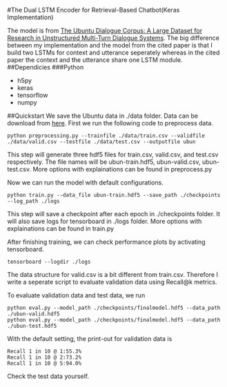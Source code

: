#The Dual LSTM Encoder for Retrieval-Based Chatbot(Keras Implementation)

The model is from [The Ubuntu Dialogue Corpus: A Large Dataset for Research in Unstructured Multi-Turn Dialogue Systems](https://arxiv.org/pdf/1506.08909.pdf). The big difference between my implementation and the model from the cited paper is that I build two LSTMs for context and utterance seperately whereas in the cited paper the context and the utterance share one  LSTM module.
##Dependicies
###Python
* h5py
* keras
* tensorflow
* numpy

##Quickstart
We save the Ubuntu data in ./data folder. Data can be download from [here](https://drive.google.com/open?id=0B_bZck-ksdkpVEtVc1R6Y01HMWM). First we run the following code to preprocess data.
```
python preprocessing.py --trainfile ./data/train.csv --validfile ./data/valid.csv --testfile ./data/test.csv --outputfile ubun
```
This step will generate three hdf5 files for train.csv, valid.csv, and test.csv respectively. The file names will be ubun-train.hdf5, ubun-valid.csv, ubun-test.csv. More options with explainations can be found in preprocess.py

Now we can run the model with default configurations.
```
python train.py --data_file ubun-train.hdf5 --save_path ./checkpoints --log_path ./logs 
```
This step will save a checkpoint after each epoch in ./checkpoints folder. It will also save logs for tensorboard in ./logs folder. More options with explainations can be found in train.py

After finishing training, we can check performance plots by activating tensorboard.
```
tensorboard --logdir ./logs
```

The data structure for valid.csv is a bit different from train.csv. Therefore I write a seperate script to evaluate validation data using Recall@k metrics. 

To evaluate validation data and test data, we run
```
python eval.py --model_path ./checkpoints/finalmodel.hdf5 --data_path ./ubun-valid.hdf5
python eval.py --model_path ./checkpoints/finalmodel.hdf5 --data_path ./ubun-test.hdf5
```
With the default setting, the print-out for validation data is 
```
Recall 1 in 10 @ 1:55.3%
Recall 1 in 10 @ 2:73.2%
Recall 1 in 10 @ 5:94.0%
```
Check the test data yourself.
